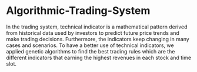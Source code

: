 # Algorithmic-Trading-System

In the trading system, technical indicator is a mathematical pattern derived from historical data used by investors to predict future price trends and make trading decisions. Furthermore, the indicators keep changing in many cases and scenarios. To have a better use of technical indicators, we applied genetic algorithms to find the best trading rules which are the different indicators that earning the highest revenues in each stock and time slot.
